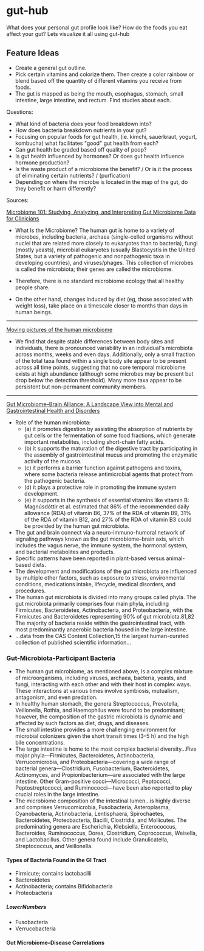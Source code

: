 # gut-hub
What does your personal gut profile look like? How do the foods you eat affect your gut? Lets visualize it all using gut-hub

## Feature Ideas
- Create a general gut outline. 
- Pick certain vitamins and colorize them. Then create a color rainbow or blend based off the quantity of different vitamins you receive from foods.
- The gut is mapped as being the mouth, esophagus, stomach, small intestine, large intestine, and rectum. Find studies about each. 

Questions: 

* What kind of bacteria does your food breakdown into?
* How does bacteria breakdown nutrients in your gut?
* Focusing on popular foods for gut health, (ie. kimchi, sauerkraut, yogurt, kombucha) what facilitates "good" gut health from each?
* Can gut health be graded based off quality of poop?
* Is gut health influenced by hormones? Or does gut health influence hormone production?
* Is the waste product of a microbiome the benefit? / Or is it the process of eliminating certain nutrients? / (purfication)
* Depending on where the microbe is located in the map of the gut, do they benefit or harm differently?

Sources: 

[Microbiome 101: Studying, Analyzing, and Interpreting Gut Microbiome Data for Clinicians](https://www.ncbi.nlm.nih.gov/pmc/articles/PMC6391518/)

* What Is the Microbiome?
The human gut is home to a variety of microbes, including bacteria, archaea (single-celled organisms without nuclei that are related more closely to eukaryotes than to bacteria), fungi (mostly yeasts), microbial eukaryotes (usually Blastocystis in the United States, but a variety of pathogenic and nonpathogenic taxa in developing countries), and viruses/phages. This collection of microbes is called the microbiota; their genes are called the microbiome.

* Therefore, there is no standard microbiome ecology that all healthy people share. 

* On the other hand, changes induced by diet (eg, those associated with weight loss), take place on a timescale closer to months than days in human beings.

---

[Moving pictures of the human microbiome](https://www.ncbi.nlm.nih.gov/pmc/articles/PMC3271711/)

* We find that despite stable differences between body sites and individuals, there is pronounced variability in an individual's microbiota across months, weeks and even days. Additionally, only a small fraction of the total taxa found within a single body site appear to be present across all time points, suggesting that no core temporal microbiome exists at high abundance (although some microbes may be present but drop below the detection threshold). Many more taxa appear to be persistent but non-permanent community members.

---

[Gut Microbiome–Brain Alliance: A Landscape View into Mental and Gastrointestinal Health and Disorders](https://www.ncbi.nlm.nih.gov/pmc/articles/PMC10197139/#ref28)

* Role of the human microbiota:
  - (a) it promotes digestion by assisting the absorption of nutrients by gut cells or the fermentation of some food fractions, which generate important metabolites, including short-chain fatty acids.
  - (b) it supports the maturation of the digestive tract by participating in the assembly of gastrointestinal mucus and promoting the enzymatic activity of the mucosa.
  - (c) it performs a barrier function against pathogens and toxins, where some bacteria release antimicrobial agents that protect from the pathogenic bacteria.
  - (d) it plays a protective role in promoting the immune system development.
  - (e) it supports in the synthesis of essential vitamins like vitamin B: Magnúsdóttir et al. estimated that 86% of the recommended daily allowance (RDA) of vitamin B6, 37% of the RDA of vitamin B9, 31% of the RDA of vitamin B12, and 27% of the RDA of vitamin B3 could be provided by the human gut microbiota.
*  The gut and brain connect via a neuro-immuno-humoral network of signaling pathways known as the gut microbiome–brain axis, which includes the vagus nerve, the immune system, the hormonal system, and bacterial metabolites and products.
* Specific patterns have been reported in plant-based versus animal-based diets.
* The development and modifications of the gut microbiota are influenced by multiple other factors, such as exposure to stress, environmental conditions, medications intake, lifecycle, medical disorders, and procedures.
* The human gut microbiota is divided into many groups called phyla. The gut microbiota primarily comprises four main phyla, including Firmicutes, Bacteroidetes, Actinobacteria, and Proteobacteria, with the Firmicutes and Bacteroidetes representing 90% of gut microbiota.81,82 The majority of bacteria reside within the gastrointestinal tract, with most predominantly anaerobic bacteria housed in the large intestine.
* ...data from the CAS Content Collection,15 the largest human-curated collection of published scientific information...
### Gut-Microbiota-Participant Bacteria
* The human gut microbiome, as mentioned above, is a complex mixture of microorganisms, including viruses, archaea, bacteria, yeasts, and fungi, interacting with each other and with their host in complex ways. These interactions at various times involve symbiosis, mutualism, antagonism, and even predation.
* In healthy human stomach, the genera Streptococcus, Prevotella, Veillonella, Rothia, and Haemophilus were found to be predominant; however, the composition of the gastric microbiota is dynamic and affected by such factors as diet, drugs, and diseases.
* The small intestine provides a more challenging environment for microbial colonizers given the short transit times (3–5 h) and the high bile concentrations.
* The large intestine is home to the most complex bacterial diversity...Five major phyla—Firmicutes, Bacteroidetes, Actinobacteria, Verrucomicrobia, and Proteobacteria—covering a wide range of bacterial genera—Clostridium, Fusobacterium, Bacteroidetes, Actinomyces, and Propionibacterium—are associated with the large intestine. Other Gram-positive cocci—Micrococci, Peptococci, Peptostreptococci, and Ruminococci—have been also reported to play crucial roles in the large intestine.
* The microbiome composition of the intestinal lumen...is highly diverse and comprises Verrucomicrobia, Fusobacteria, Asteroplasma, Cyanobacteria, Actinobacteria, Lentisphaera, Spirochaetes, Bacteroidetes, Proteobacteria, Bacilli, Clostridia, and Mollicutes. The predominating genera are Escherichia, Klebsiella, Enterococcus, Bacteroides, Ruminococcus, Dorea, Clostridium, Coprococcus, Weisella, and Lactobacillus. Other genera found include Granulicatella, Streptococcus, and Veillonella.
#### Types of Bacteria Found in the GI Tract
* Firmicute; contains lactobacilli
* Bacteroidetes
* Actinobacteria; contains Bifidobacteria
* Proteobacteria
##### LowerNumbers
* Fusobacteria
* Verrucobacteria
#### Gut Microbiome–Disease Correlations

